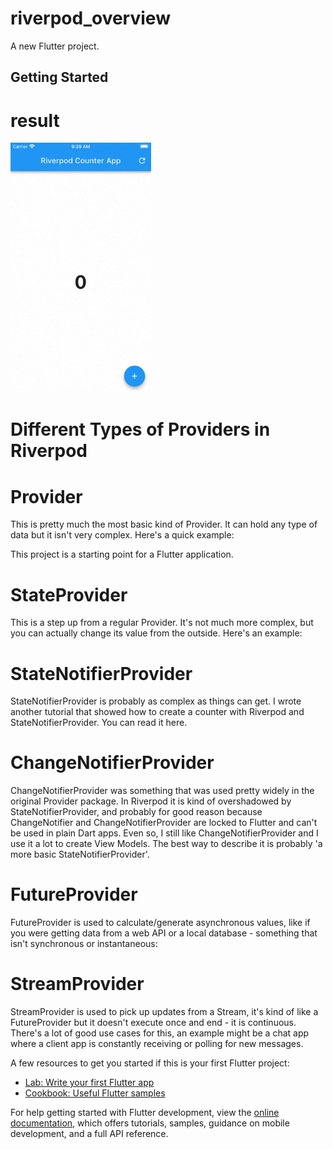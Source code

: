 # riverpod_overview

A new Flutter project.

## Getting Started


# result
<img src="https://github.com/Mirzaazmath/flutter_riverpod_overview/blob/main/assets/result.gif" height="400">


# Different Types of Providers in Riverpod

# Provider


This is pretty much the most basic kind of Provider. It can hold any type of data but it isn't very complex. Here's a quick example:

This project is a starting point for a Flutter application.


# StateProvider

This is a step up from a regular Provider. It's not much more complex, but you can actually change its value from the outside. Here's an example:

#  StateNotifierProvider

StateNotifierProvider is probably as complex as things can get. I wrote another tutorial that showed how to create a counter with Riverpod and StateNotifierProvider. You can read it here.

# ChangeNotifierProvider

ChangeNotifierProvider was something that was used pretty widely in the original Provider package. In Riverpod it is kind of overshadowed by StateNotifierProvider, and probably for good reason because ChangeNotifier and ChangeNotifierProvider are locked to Flutter and can't be used in plain Dart apps. Even so, I still like ChangeNotifierProvider and I use it a lot to create View Models. The best way to describe it is probably 'a more basic StateNotifierProvider'.


# FutureProvider

FutureProvider is used to calculate/generate asynchronous values, like if you were getting data from a web API or a local database - something that isn't synchronous or instantaneous:



# StreamProvider


StreamProvider is used to pick up updates from a Stream, it's kind of like a FutureProvider but it doesn't execute once and end - it is continuous. There's a lot of good use cases for this, an example might be a chat app where a client app is constantly receiving or polling for new messages.



A few resources to get you started if this is your first Flutter project:

- [Lab: Write your first Flutter app](https://docs.flutter.dev/get-started/codelab)
- [Cookbook: Useful Flutter samples](https://docs.flutter.dev/cookbook)

For help getting started with Flutter development, view the
[online documentation](https://docs.flutter.dev/), which offers tutorials,
samples, guidance on mobile development, and a full API reference.
